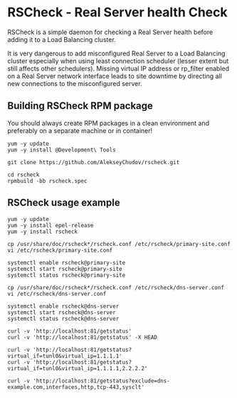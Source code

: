 # RSCheck - Real Server health Check

RSCheck is a simple daemon for checking a Real Server health before adding it to
a Load Balancing cluster.

It is very dangerous to add misconfigured Real Server to a Load Balancing
cluster especially when using least connection scheduler (lesser extent
but still affects other schedulers). Missing virtual IP address or rp_filter
enabled on a Real Server network interface leads to site downtime by directing
all new connections to the misconfigured server.

## Building RSCheck RPM package

You should always create RPM packages in a clean environment and preferably on a
separate machine or in container!

```shell
yum -y update
yum -y install @Development\ Tools

git clone https://github.com/AlekseyChudov/rscheck.git

cd rscheck
rpmbuild -bb rscheck.spec
```

## RSCheck usage example

```shell
yum -y update
yum -y install epel-release
yum -y install rscheck

cp /usr/share/doc/rscheck*/rscheck.conf /etc/rscheck/primary-site.conf
vi /etc/rscheck/primary-site.conf

systemctl enable rscheck@primary-site
systemctl start rscheck@primary-site
systemctl status rscheck@primary-site

cp /usr/share/doc/rscheck*/rscheck.conf /etc/rscheck/dns-server.conf
vi /etc/rscheck/dns-server.conf

systemctl enable rscheck@dns-server
systemctl start rscheck@dns-server
systemctl status rscheck@dns-server

curl -v 'http://localhost:81/getstatus'
curl -v 'http://localhost:81/getstatus' -X HEAD

curl -v 'http://localhost:81/getstatus?virtual_if=tunl0&virtual_ip=1.1.1.1'
curl -v 'http://localhost:81/getstatus?virtual_if=tunl0&virtual_ip=1.1.1.1,2.2.2.2'

curl -v 'http://localhost:81/getstatus?exclude=dns-example.com,interfaces,http,tcp-443,sysclt'
```
